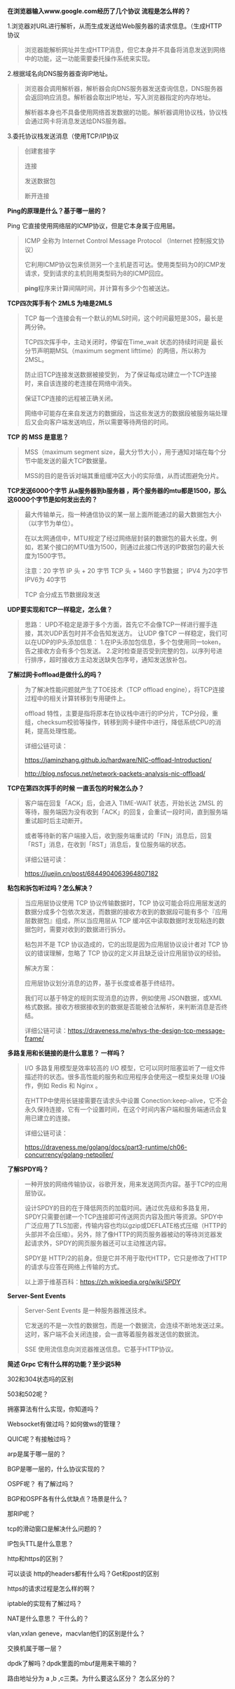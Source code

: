 **在浏览器输入www.google.com经历了几个协议 流程是怎么样的？**

1.浏览器对URL进行解析，从而生成发送给Web服务器的请求信息。（生成HTTP 协议

> 浏览器能解析网址并生成HTTP消息，但它本身并不具备将消息发送到网络中的功能，这一功能需要委托操作系统来实现。

2.根据域名向DNS服务器查询IP地址。

> 浏览器会调用解析器，解析器会向DNS服务器发送查询信息，DNS服务器会返回响应消息。解析器会取出IP地址，写入浏览器指定的内存地址。
>
> 解析器本身也不具备使用网络首发数据的功能。解析器调用协议栈，协议栈会通过网卡将消息发送给DNS服务器。

3.委托协议栈发送消息（使用TCP/IP协议

> 创建套接字
>
> 连接
>
> 发送数据包
>
> 断开连接



**Ping的原理是什么？基于哪一层的？**

Ping 它直接使用网络层的ICMP协议，但是它本身属于应用层。

> ICMP 全称为 Internet  Control Message Protocol （Internet 控制报文协议）
>
> 它利用ICMP协议包来侦测另一个主机是否可达。使用类型码为0的ICMP发请求，受到请求的主机则用类型码为8的ICMP回应。
>
> **ping**程序来计算间隔时间，并计算有多少个包被送达。



**TCP四次挥手有个 2MLS 为啥是2MLS**

> TCP 每一个连接会有一个默认的MLS时间，这个时间最短是30S，最长是两分钟。
>
> TCP四次挥手中，主动关闭时，停留在Time_wait  状态的持续时间是 最长分节声明期MSL（maximum segment lifttime）的两倍，所以称为2MSL。
>
> 防止旧TCP连接发送数据被接受到， 为了保证每成功建立一个TCP连接时，来自该连接的老连接在网络中消失。
>
> 保证TCP连接的远程被正确关闭。
>
> 网络中可能存在来自发送方的数据段，当这些发送方的数据段被服务端处理后又会向客户端发送响应，所以需要等待两倍的时间。



**TCP 的 MSS 是意思？**

> MSS（maximum segment size，最大分节大小），用于通知对端在每个分节中能发送的最大TCP数据量。
>
> MSS的目的是告诉对端其重组缓冲区大小的实际值，从而试图避免分片。



**TCP发送6000个字节 从a服务器到b服务器 ，两个服务器的mtu都是1500，那么这6000个字节是如何发出去的？**

> 最大传输单元，指一种通信协议的某一层上面所能通过的最大数据包大小（以字节为单位）。
>
> 在以太网通信中，MTU规定了经过网络层封装的数据包的最大长度。例如，若某个接口的MTU值为1500，则通过此接口传送的IP数据包的最大长度为1500字节。
>
> 注意：20 字节 IP 头 + 20 字节 TCP 头 + 1460 字节数据；
>IPV4 为20字节  IPV6为 40字节
> 
> TCP 会分成五节数据段发送



**UDP要实现和TCP一样稳定，怎么做？**

>思路： UPD不稳定是源于多个方面，首先它不会像TCP一样进行握手连接，其次UDP丢包时并不会告知发送方。
> 让UDP 像TCP 一样稳定，我们可以在UDP的IP头添加信息：
> 1.在IP头添加包信息，多个包使用同一token，告之接收方会有多个包发送。
> 2.定时检查是否受到完整的包，以序列号进行排序，超时接收方主动发送缺失包序号，通知发送放补包。



**了解过网卡offload是做什么的吗？**

> 为了解决性能问题就产生了TOE技术（TCP offload engine），将TCP连接过程中的相关计算转移到专用硬件上。
>
> offload 特性，主要是指将原本在协议栈中进行的IP分片，TCP分段，重组，checksum校验等操作，转移到网卡硬件中进行，降低系统CPU的消耗，提高处理性能。
>
> 详细公链可读：
>
> https://jaminzhang.github.io/hardware/NIC-offload-Introduction/
>
> http://blog.nsfocus.net/network-packets-analysis-nic-offload/



**TCP在第四次挥手的时候 一直丢包的时候怎么办？**

> 客户端在回复「ACK」后，会进入 TIME-WAIT 状态，开始长达 2MSL 的等待，服务端因为没有收到「ACK」的回复，会重试一段时间，直到服务端重试超时后主动断开。
>
> 或者等待新的客户端接入后，收到服务端重试的「FIN」消息后，回复「RST」消息，在收到「RST」消息后，复位服务端的状态。
>
> 详细公链可读：
>
> https://juejin.cn/post/6844904063964807182



**粘包和拆包听过吗？怎么解决？**

> 当应用层协议使用 TCP 协议传输数据时，TCP 协议可能会将应用层发送的数据分成多个包依次发送，而数据的接收方收到的数据段可能有多个『应用层数据包』组成，所以当应用层从 TCP 缓冲区中读取数据时发现粘连的数据包时，需要对收到的数据进行拆分。
>
> 粘包并不是 TCP 协议造成的，它的出现是因为应用层协议设计者对 TCP 协议的错误理解，忽略了 TCP 协议的定义并且缺乏设计应用层协议的经验。
>
> 解决方案：
>
> 应用层协议划分消息的边界，基于长度或者基于终结符。
>
> 我们可以基于特定的规则实现消息的边界，例如使用 JSON数据，或XML格式数据。接收方根据接收到的数据是否能被合法解析，来判断消息是否终结。
>
> 详细公链可读：https://draveness.me/whys-the-design-tcp-message-frame/



**多路复用和长链接的是什么意思？ 一样吗？**

> I/O 多路复用模型是效率较高的 I/O 模型，它可以同时阻塞监听了一组文件描述符的状态。很多高性能的服务和应用程序会使用这一模型来处理 I/O操作，例如 Redis 和 Nginx 。
>
> 
>
> 在HTTP中使用长链接需要在请求头中设置 Conection:keep-alive，它不会永久保持连接，它有一个设置时间，在这个时间内客户端和服务端通讯会复用已建立的连接。
>
> 详细公链可读：
>
> https://draveness.me/golang/docs/part3-runtime/ch06-concurrency/golang-netpoller/



**了解SPDY吗？**

> 一种开放的网络传输协议，谷歌开发，用来发送网页内容。基于TCP的应用层协议。
>
> 设计SPDY的目的在于降低网页的加载时间。通过优先级和多路复用，SPDY只需要创建一个TCP连接即可传送网页内容及图片等资源。SPDY中广泛应用了TLS加密，传输内容也均以gzip或DEFLATE格式压缩（HTTP的头部并不会压缩）。另外，除了像HTTP的网页服务器被动的等待浏览器发起请求外，SPDY的网页服务器还可以主动推送内容。
>
> SPDY是 HTTP/2的前身。但是它并不用于取代HTTP，它只是修改了HTTP的请求与应答在网络上传输的方式。
>
> 以上源于维基百科：https://zh.wikipedia.org/wiki/SPDY



**Server-Sent Events**

>Server-Sent Events 是一种服务器推送技术。
>
>它发送的不是一次性的数据包，而是一个数据流，会连续不断地发送过来。这时，客户端不会关闭连接，会一直等着服务器发送信的数据流。
>
>SSE 使用流信息向浏览器推送信息。它基于HTTP协议。



**简述 Grpc 它有什么样的功能？至少说5种**



302和304状态吗的区别

503和502呢？

拥塞算法有什么实现，你知道吗？

Websocket有做过吗？如何做ws的管理？

QUIC呢？有接触过吗？

arp是属于哪一层的？

BGP是哪一层的，什么协议实现的？

OSPF呢？ 有了解过吗？

BGP和OSPF各有什么优缺点？场景是什么？

那RIP呢？

tcp的滑动窗口是解决什么问题的？

IP包头TTL是什么意思？

http和https的区别？

可以谈谈 http的headers都有什么吗？Get和post的区别

https的请求过程是怎么样的啊？

iptable的实现有了解过吗？

NAT是什么意思？ 干什么的？

vlan,vxlan geneve，macvlan他们的区别是什么？

交换机属于哪一层？

dpdk了解吗？dpdk里面的mbuf是用来干嘛的？

路由地址分为 a ,b ,c三类。为什么要这么区分？ 怎么区分的？